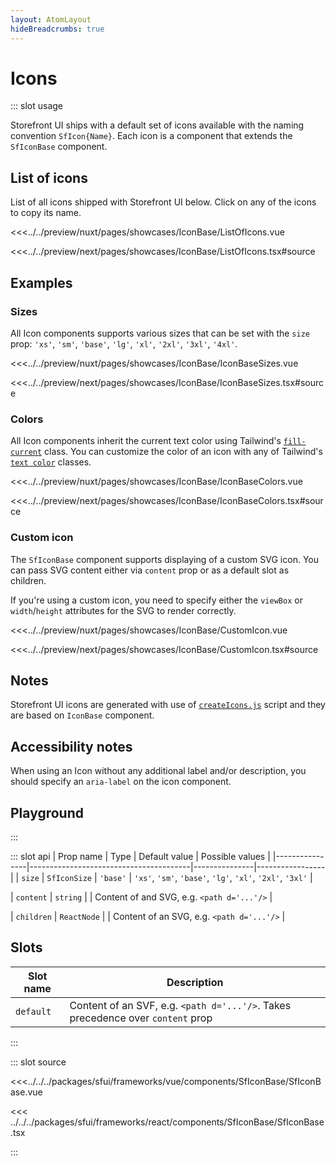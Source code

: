 ```yaml
---
layout: AtomLayout
hideBreadcrumbs: true
---
```


# Icons

::: slot usage

Storefront UI ships with a default set of icons available with the naming convention `SfIcon{Name}`. Each icon is a component that extends the `SfIconBase` component.

## List of icons

List of all icons shipped with Storefront UI below. Click on any of the icons to copy its name.

<Showcase showcase-name="IconBase/ListOfIcons"  allow="clipboard-write">

<!-- vue -->
<<<../../preview/nuxt/pages/showcases/IconBase/ListOfIcons.vue
<!-- end vue -->
<!-- react -->
<<<../../preview/next/pages/showcases/IconBase/ListOfIcons.tsx#source
<!-- end react -->

</Showcase>

## Examples

### Sizes

All Icon components supports various sizes that can be set with the `size` prop: `'xs'`, `'sm'`, `'base'`, `'lg'`, `'xl'`, `'2xl'`, `'3xl'`, `'4xl'`.

<Showcase showcase-name="IconBase/IconBaseSizes" style="min-height:300px">

<!-- vue -->
<<<../../preview/nuxt/pages/showcases/IconBase/IconBaseSizes.vue
<!-- end vue -->
<!-- react -->
<<<../../preview/next/pages/showcases/IconBase/IconBaseSizes.tsx#source
<!-- end react -->

</Showcase>

### Colors

All Icon components inherit the current text color using Tailwind's [`fill-current`](https://tailwindcss.com/docs/fill) class. You can customize the color of an icon with any of Tailwind's [`text color`](https://tailwindcss.com/docs/text-color) classes.

<Showcase showcase-name="IconBase/IconBaseColors">

<!-- vue -->
<<<../../preview/nuxt/pages/showcases/IconBase/IconBaseColors.vue
<!-- end vue -->
<!-- react -->
<<<../../preview/next/pages/showcases/IconBase/IconBaseColors.tsx#source
<!-- end react -->

</Showcase>


### Custom icon

The `SfIconBase` component supports displaying of a custom SVG icon. You can pass SVG content <!-- vue -->either via `content` prop or as a default slot<!-- end vue --> <!-- react -->as children<!-- end react -->.

If you're using a custom icon, you need to specify either the `viewBox` or `width`/`height` attributes for the SVG to render correctly.

<Showcase showcase-name="IconBase/CustomIcon">

<!-- vue -->
<<<../../preview/nuxt/pages/showcases/IconBase/CustomIcon.vue
<!-- end vue -->
<!-- react -->
<<<../../preview/next/pages/showcases/IconBase/CustomIcon.tsx#source
<!-- end react -->

</Showcase>

## Notes

Storefront UI icons are generated with use of [`createIcons.js`](https://github.com/vuestorefront/sfui2/blob/main/createIcons.js) script and they are based on `IconBase` component.

## Accessibility notes

When using an Icon without any additional label and/or description, you should specify an `aria-label` on the icon component.

## Playground

<Generate style="height: 380px" />
:::

::: slot api
| Prop name      | Type                                   | Default value | Possible values |
|----------------|----------------------------------------|---------------|-----------------|
| `size`                  | `SfIconSize`                          | `'base'`        | `'xs'`, `'sm'`, `'base'`, `'lg'`, `'xl'`, `'2xl'`, `'3xl'` |
<!-- vue -->
| `content`               | `string` |  |      Content of and SVG, e.g. `<path d='...'/>`           |
<!-- end vue -->
<!-- react -->
| `children`               | `ReactNode` |  |       Content of an SVG, e.g. `<path d='...'/>`        |
<!-- end react -->
<!-- vue -->

## Slots

| Slot name | Description                                                                     |
| --------- | ------------------------------------------------------------------------------- |
| `default`   | Content of an SVF, e.g. `<path d='...'/>`. Takes precedence over `content` prop |
<!-- end vue -->
:::

::: slot source
<SourceCode>
<!-- vue -->
<<<../../../packages/sfui/frameworks/vue/components/SfIconBase/SfIconBase.vue
<!-- end vue -->
<!-- react -->
<<< ../../../packages/sfui/frameworks/react/components/SfIconBase/SfIconBase.tsx
<!-- end react -->
</SourceCode>
:::

